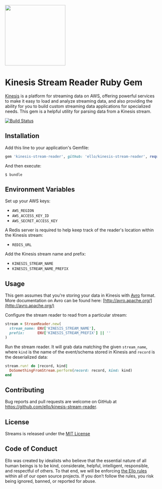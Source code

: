 <img src="http://d324imu86q1bqn.cloudfront.net/uploads/user/avatar/641/large_Ello.1000x1000.png" width="200px" height="200px" />

# Kinesis Stream Reader Ruby Gem

[Kinesis](http://docs.aws.amazon.com/kinesis/latest/dev/introduction.html) is a platform for streaming data on AWS, offering powerful services to make it easy to load and analyze streaming data, and also providing the ability for you to build custom streaming data applications for specialized needs.
This gem is a helpful utility for parsing data from a Kinesis stream.


[![Build Status](https://travis-ci.org/ello/kinesis-stream-reader.svg?branch=master)](https://travis-ci.org/ello/kinesis-stream-reader)

## Installation

Add this line to your application's Gemfile:

```ruby
gem 'kinesis-stream-reader', github: 'ello/kinesis-stream-reader', require: 'stream_reader'
```

And then execute:

    $ bundle

## Environment Variables

Set up your AWS keys:
 
* `AWS_REGION` 
* `AWS_ACCESS_KEY_ID`
* `AWS_SECRET_ACCESS_KEY`

A Redis server is required to help keep track of the reader's location within the Kinesis stream:
  
* `REDIS_URL`

Add the Kinesis stream name and prefix:

* `KINESIS_STREAM_NAME`
* `KINESIS_STREAM_NAME_PREFIX`

## Usage
This gem assumes that you're storing your data in Kinesis with [Avro](https://rubygems.org/gems/avro) format. More documentation on Avro can be found here: [http://avro.apache.org/](http://avro.apache.org/)  

Configure the stream reader to read from a particular stream:

```ruby
stream = StreamReader.new(
  stream_name: ENV['KINESIS_STREAM_NAME'],
  prefix:      ENV['KINESIS_STREAM_PREFIX'] || ''
)
```

Run the stream reader. It will grab data matching the given `stream_name`, where `kind` is the name of the event/schema stored in Kinesis and `record` is the deserialized data:
 
```ruby
stream.run! do |record, kind|
  DoSomethingFromStream.perform(record: record, kind: kind)
end
```


## Contributing
Bug reports and pull requests are welcome on GitHub at https://github.com/ello/kinesis-stream-reader.

## License
Streams is released under the [MIT License](/LICENSE.txt)

## Code of Conduct
Ello was created by idealists who believe that the essential nature of all human beings is to be kind, considerate, helpful, intelligent, responsible, and respectful of others. To that end, we will be enforcing [the Ello rules](https://ello.co/wtf/policies/rules/) within all of our open source projects. If you don’t follow the rules, you risk being ignored, banned, or reported for abuse.
